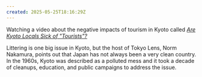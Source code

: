 ```yaml
---
created: 2025-05-25T18:16:29Z
---
```


Watching a video about the negative impacts of tourism in Kyoto called _[Are Kyoto Locals Sick of "Tourists"?](https://www.youtube.com/watch?v=jCkuiDmQOqo)_

Littering is one big issue in Kyoto, but the host of Tokyo Lens, Norm Nakamura, points out that Japan has not always been a very clean country. In the 1960s, Kyoto was described as a polluted mess and it took a decade of cleanups, education, and public campaigns to address the issue.
